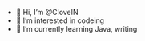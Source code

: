 - 👋 Hi, I’m @CloveIN
- 👀 I’m interested in codeing
- 🌱 I’m currently learning Java, writing 

<!---
CloveIN/CloveIN is a ✨ special ✨ repository because its `README.md` (this file) appears on your GitHub profile.
You can click the Preview link to take a look at your changes.
--->
